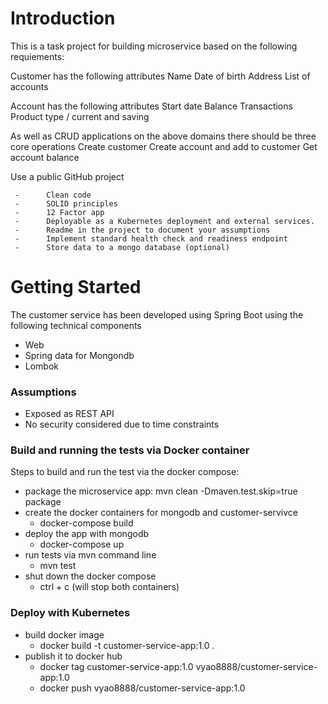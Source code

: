 # Introduction
This is a task project for building microservice based on the following requiements:

  Customer has the following attributes
  Name
  Date of birth
  Address
  List of accounts
  
  Account has the following attributes
  Start date
  Balance
  Transactions
  Product type / current and saving
  
  As well as CRUD applications on the above domains there should be three core operations
  Create customer
  Create account and add to customer
  Get account balance
  
  Use a public GitHub project
  
     -      Clean code
     -      SOLID principles
     -      12 Factor app
     -      Deployable as a Kubernetes deployment and external services.
     -      Readme in the project to document your assumptions
     -      Implement standard health check and readiness endpoint
     -      Store data to a mongo database (optional)


# Getting Started

The customer service has been developed using Spring Boot using the following technical components
  - Web
  - Spring data for Mongondb
  - Lombok

### Assumptions

- Exposed as REST API
- No security considered due to time constraints


### Build and running the tests via Docker container
Steps to build and run the test via the docker compose:
  - package the microservice app: mvn clean -Dmaven.test.skip=true package
  - create the docker containers for mongodb and customer-servivce
    * docker-compose build
  - deploy the app with mongodb
    * docker-compose up
  - run tests via mvn command line
    * mvn test
  - shut down the docker compose
    * ctrl + c (will stop both containers)
  
### Deploy with Kubernetes

 - build docker image
   * docker build -t customer-service-app:1.0 .
 - publish it to docker hub
   * docker tag customer-service-app:1.0 vyao8888/customer-service-app:1.0
   * docker push vyao8888/customer-service-app:1.0


